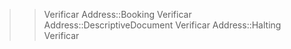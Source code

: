 >> Verificar Address::Booking
>> Verificar Address::DescriptiveDocument
>> Verificar Address::Halting
>> Verificar 
